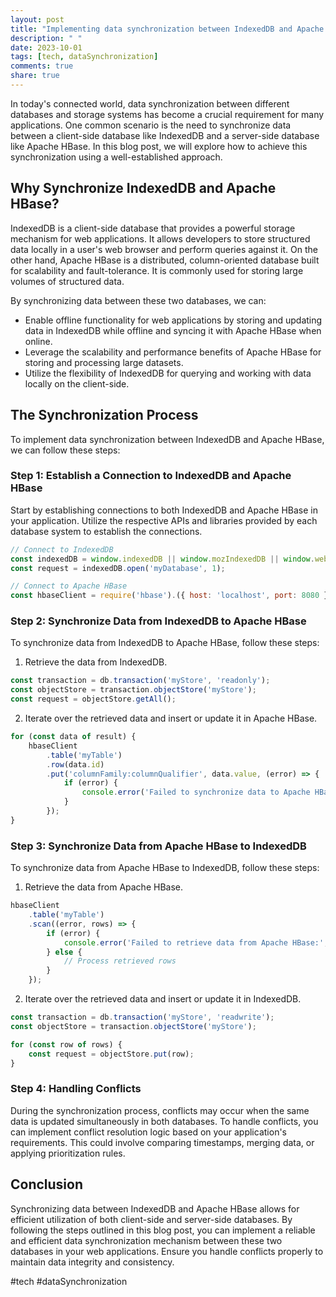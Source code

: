 ```yaml
---
layout: post
title: "Implementing data synchronization between IndexedDB and Apache HBase"
description: " "
date: 2023-10-01
tags: [tech, dataSynchronization]
comments: true
share: true
---
```


In today's connected world, data synchronization between different databases and storage systems has become a crucial requirement for many applications. One common scenario is the need to synchronize data between a client-side database like IndexedDB and a server-side database like Apache HBase. In this blog post, we will explore how to achieve this synchronization using a well-established approach.

## Why Synchronize IndexedDB and Apache HBase?

IndexedDB is a client-side database that provides a powerful storage mechanism for web applications. It allows developers to store structured data locally in a user's web browser and perform queries against it. On the other hand, Apache HBase is a distributed, column-oriented database built for scalability and fault-tolerance. It is commonly used for storing large volumes of structured data.

By synchronizing data between these two databases, we can:

- Enable offline functionality for web applications by storing and updating data in IndexedDB while offline and syncing it with Apache HBase when online.
- Leverage the scalability and performance benefits of Apache HBase for storing and processing large datasets.
- Utilize the flexibility of IndexedDB for querying and working with data locally on the client-side.

## The Synchronization Process

To implement data synchronization between IndexedDB and Apache HBase, we can follow these steps:

### Step 1: Establish a Connection to IndexedDB and Apache HBase

Start by establishing connections to both IndexedDB and Apache HBase in your application. Utilize the respective APIs and libraries provided by each database system to establish the connections.

```javascript
// Connect to IndexedDB
const indexedDB = window.indexedDB || window.mozIndexedDB || window.webkitIndexedDB || window.msIndexedDB;
const request = indexedDB.open('myDatabase', 1);

// Connect to Apache HBase
const hbaseClient = require('hbase').({ host: 'localhost', port: 8080 });
```

### Step 2: Synchronize Data from IndexedDB to Apache HBase

To synchronize data from IndexedDB to Apache HBase, follow these steps:

1. Retrieve the data from IndexedDB.
```javascript
const transaction = db.transaction('myStore', 'readonly');
const objectStore = transaction.objectStore('myStore');
const request = objectStore.getAll();
```
2. Iterate over the retrieved data and insert or update it in Apache HBase.
```javascript
for (const data of result) {
    hbaseClient
        .table('myTable')
        .row(data.id)
        .put('columnFamily:columnQualifier', data.value, (error) => {
            if (error) {
                console.error('Failed to synchronize data to Apache HBase:', error);
            }
        });
}
```
### Step 3: Synchronize Data from Apache HBase to IndexedDB

To synchronize data from Apache HBase to IndexedDB, follow these steps:

1. Retrieve the data from Apache HBase.
```javascript
hbaseClient
    .table('myTable')
    .scan((error, rows) => {
        if (error) {
            console.error('Failed to retrieve data from Apache HBase:', error);
        } else {
            // Process retrieved rows
        }
    });
```
2. Iterate over the retrieved data and insert or update it in IndexedDB.
```javascript
const transaction = db.transaction('myStore', 'readwrite');
const objectStore = transaction.objectStore('myStore');

for (const row of rows) {
    const request = objectStore.put(row);
}
```
### Step 4: Handling Conflicts

During the synchronization process, conflicts may occur when the same data is updated simultaneously in both databases. To handle conflicts, you can implement conflict resolution logic based on your application's requirements. This could involve comparing timestamps, merging data, or applying prioritization rules.

## Conclusion

Synchronizing data between IndexedDB and Apache HBase allows for efficient utilization of both client-side and server-side databases. By following the steps outlined in this blog post, you can implement a reliable and efficient data synchronization mechanism between these two databases in your web applications. Ensure you handle conflicts properly to maintain data integrity and consistency.

#tech #dataSynchronization